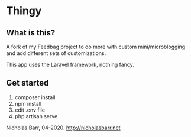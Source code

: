 # Thingy

## What is this?
A fork of my Feedbag project to do more with custom mini/microblogging and add different sets of customizations. 

This app uses the Laravel framework, nothing fancy.

## Get started
 1. composer install
 2. npm install
 3. edit .env file
 4. php artisan serve

Nicholas Barr, 04-2020. http://nicholasbarr.net
